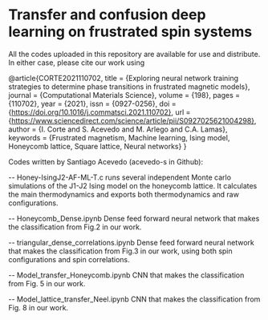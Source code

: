 # Transfer and confusion deep learning on frustrated spin systems

All the codes uploaded in this repository are available for use and distribute. In either case, please cite our work using  

@article{CORTE2021110702,
title = {Exploring neural network training strategies to determine phase transitions in frustrated magnetic models},
journal = {Computational Materials Science},
volume = {198},
pages = {110702},
year = {2021},
issn = {0927-0256},
doi = {https://doi.org/10.1016/j.commatsci.2021.110702},
url = {https://www.sciencedirect.com/science/article/pii/S0927025621004298},
author = {I. Corte and S. Acevedo and M. Arlego and C.A. Lamas},
keywords = {Frustrated magnetism, Machine learning, Ising model, Honeycomb lattice, Square lattice, Neural networks}
}




Codes written by Santiago Acevedo (acevedo-s in Github): 

-- Honey-IsingJ2-AF-ML-T.c runs several independent Monte carlo simulations of the J1-J2 Ising model on the honeycomb lattice. It calculates the main thermodynamics and exports both thermodynamics and raw configurations. 

-- Honeycomb_Dense.ipynb  Dense feed forward neural network that makes the classification from Fig.2 in our work.

-- triangular_dense_correlations.ipynb Dense feed forward neural network that makes the classification from Fig.3 in our work, using both spin configurations and spin correlations.

-- Model_transfer_Honeycomb.ipynb CNN that makes the classification from Fig. 5 in our work. 

-- Model_lattice_transfer_Neel.ipynb CNN that makes the classification from Fig. 8 in our work. 
